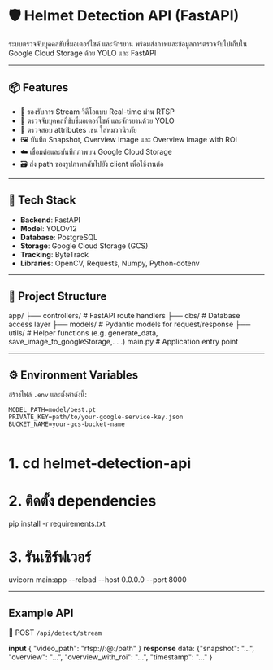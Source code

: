 # 🛡️ Helmet Detection API (FastAPI)

ระบบตรวจจับบุคคลขับขี่มอเตอร์ไซค์ และจักรยาน พร้อมส่งภาพและข้อมูลการตรวจจับไปเก็บใน Google Cloud Storage ด้วย YOLO และ FastAPI

---

## 📦 Features

- 🎥 รองรับการ Stream วิดีโอแบบ Real-time ผ่าน RTSP
- 👤 ตรวจจับบุคคลที่ขับขี่มอเตอร์ไซค์ และจักรยานด้วย YOLO
- 🧠 ตรวจสอบ attributes เช่น ใส่หมวกนิรภัย
- 🖼️ บันทึก Snapshot, Overview Image และ Overview Image with ROI
- ☁️ เชื่อมต่อและบันทึกภาพบน Google Cloud Storage
- 🗃️ ส่ง path ของรูปภาพกลับไปยัง client เพื่อใช้งานต่อ

---

## 🚀 Tech Stack

- **Backend**: FastAPI  
- **Model**: YOLOv12 
- **Database**: PostgreSQL  
- **Storage**: Google Cloud Storage (GCS)  
- **Tracking**: ByteTrack  
- **Libraries**: OpenCV, Requests, Numpy, Python-dotenv

---

## 📂 Project Structure

app/
├── controllers/ # FastAPI route handlers
├── dbs/ # Database access layer
├── models/ # Pydantic models for request/response
├── utils/ # Helper functions (e.g. generate_data, save_image_to_googleStorage,. . .)
main.py # Application entry point

---

## ⚙️ Environment Variables

สร้างไฟล์ `.env` และตั้งค่าดังนี้:

```env
MODEL_PATH=model/best.pt
PRIVATE_KEY=path/to/your-google-service-key.json
BUCKET_NAME=your-gcs-bucket-name


```
# 1. cd helmet-detection-api

# 2. ติดตั้ง dependencies
pip install -r requirements.txt

# 3. รันเซิร์ฟเวอร์
uvicorn main:app --reload --host 0.0.0.0 --port 8000

---

## Example API
 📡 POST `/api/detect/stream`

**input**
{
  "video_path": "rtsp://<user>:<pass>@<ip>:<port>/path"
}
**response**
data: {"snapshot": "...", "overview": "...", "overview_with_roi": "...", "timestamp": "..." }

